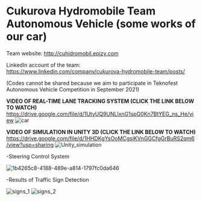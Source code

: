 # Cukurova Hydromobile Team Autonomous Vehicle (some works of our car) 
Team website: http://cuhidromobil.epizy.com 

LinkedIn account of the team: https://www.linkedin.com/company/cukurova-hydromobile-team/posts/

(Codes cannot be shared because we aim to participate in Teknofest Autonomous Vehicle Competition in September 2021)

**VIDEO OF REAL-TIME LANE TRACKING SYSTEM (CLICK THE LINK BELOW TO WATCH)**
https://drive.google.com/file/d/1UtyUQ9UNLlxnG1spG0Kn7BtYEG_ns_He/view
![car](https://user-images.githubusercontent.com/42544569/112736679-8cb3e200-8f65-11eb-8db3-0534e0083457.jpg)



**VIDEO OF SIMULATION IN UNITY 3D (CLICK THE LINK BELOW TO WATCH)**
https://drive.google.com/file/d/1HHDKgYsOoMCgsjKVnGGCfgGrBuRS2qm6/view?usp=sharing
![Unity_simulation](https://user-images.githubusercontent.com/42544569/112518364-5c741400-8daa-11eb-8d29-084aeabe3cc1.JPG)








-Steering Control System


![1b4265c8-4188-489e-a814-1797fc0da646](https://user-images.githubusercontent.com/42544569/111986420-fa53ae80-8b1e-11eb-98c7-c8a4daf57c54.gif)


-Results of Traffic Sign Detection


![signs_1](https://user-images.githubusercontent.com/42544569/111962356-44c73200-8b03-11eb-9b24-04715136eb3a.jpeg)
![signs_2](https://user-images.githubusercontent.com/42544569/111962383-4a247c80-8b03-11eb-8d19-6d708fde7884.jpeg)






